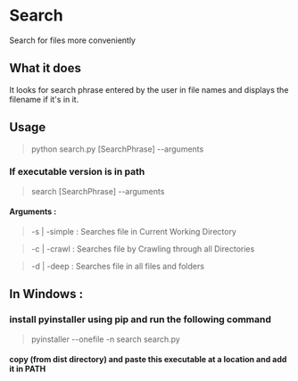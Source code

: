 # Search
Search for files more conveniently

## What it does

It looks for search phrase entered by the user in file names and displays the filename if it's in it.

## Usage

> python search.py [SearchPhrase] --arguments

### If executable version is in path
> search [SearchPhrase] --arguments

#### Arguments : 
> -s | -simple :
Searches file in Current Working Directory

> -c | -crawl :
Searches file by Crawling through all Directories

> -d | -deep :
Searches file in all files and folders

## In Windows :
### install pyinstaller using pip and run the following command
> pyinstaller --onefile -n search search.py
#### copy (from  dist directory) and paste this executable at a location and add it in PATH
